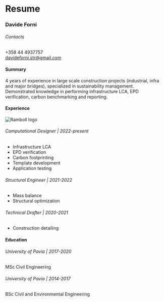 # Resume

### Davide Forni

###### Contacts
+358 44 4937757  
davideforni.str@gmail.com

#### Summary
4 years of experience in large scale construction projects (industrial, infra and major bridges), specialized in sustainability management. Demonstrated knowledge in performing infrastructure LCA, EPD verification, carbon benchmarking and reporting.

#### Experience

![Ramboll logo](Ramboll_Logo.svg)
###### Computational Designer | 2022-present
- Infrastructure LCA
- EPD verification
- Carbon footprinting
- Template development
- Application testing
###### Structural Engineer | 2021-2022
- Mass balance
- Structural optimization
###### Technical Drafter | 2020-2021
- Construction detailing

#### Education
###### University of Pavia | 2017-2020
MSc Civil Engineering
###### University of Pavia | 2014-2017
BSc Civil and Environmental Engineering
